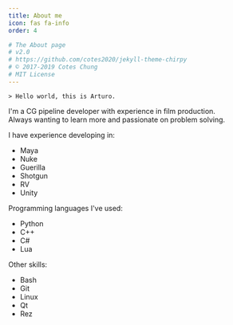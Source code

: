 ```yaml
---
title: About me
icon: fas fa-info
order: 4

# The About page
# v2.0
# https://github.com/cotes2020/jekyll-theme-chirpy
# © 2017-2019 Cotes Chung
# MIT License
---
```


```shell
> Hello world, this is Arturo.
```

I'm a CG pipeline developer with experience in film production.<br>
Always wanting to learn more and passionate on problem solving.

I have experience developing in:

- Maya
- Nuke
- Guerilla
- Shotgun
- RV
- Unity

Programming languages I've used:

- Python
- C++
- C#
- Lua

Other skills:

 - Bash
 - Git
 - Linux
 - Qt
 - Rez